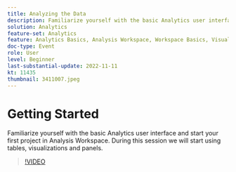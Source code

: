 ```yaml
---
title: Analyzing the Data
description: Familiarize yourself with the basic Analytics user interface and start your first project in Analysis Workspace. During this session we will start using tables, visualizations and panels.
solution: Analytics
feature-set: Analytics
feature: Analytics Basics, Analysis Workspace, Workspace Basics, Visualizations, Panels
doc-type: Event
role: User
level: Beginner
last-substantial-update: 2022-11-11
kt: 11435
thumbnail: 3411007.jpeg
---
```

# Getting Started

Familiarize yourself with the basic Analytics user interface and start your first project in Analysis Workspace. During this session we will start using tables, visualizations and panels.

>[!VIDEO](https://video.tv.adobe.com/v/3411007/?quality=12&learn=on)
